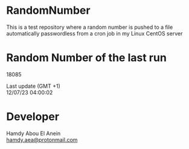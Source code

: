 # RandomNumber    
This is a test repository where a random number is pushed to a file automatically passwordless from a cron job in my Linux CentOS server    
# Random Number of the last run   
18085
      
Last update (GMT +1)    
12/07/23 04:00:02
# Developer    
Hamdy Abou El Anein   
hamdy.aea@protonmail.com
